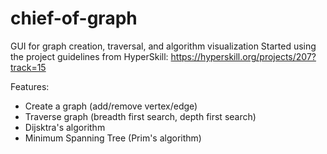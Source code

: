# chief-of-graph
GUI for graph creation, traversal, and algorithm visualization
Started using the project guidelines from HyperSkill: https://hyperskill.org/projects/207?track=15

Features:
- Create a graph (add/remove vertex/edge)
- Traverse graph (breadth first search, depth first search)
- Dijsktra's algorithm
- Minimum Spanning Tree (Prim's algorithm)

